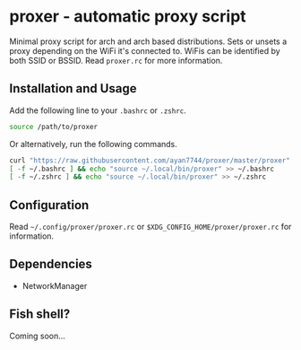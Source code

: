 # proxer - automatic proxy script
Minimal proxy script for arch and arch based distributions. Sets or unsets a proxy depending on the WiFi it's connected to. WiFis can be identified by both SSID or BSSID. Read `proxer.rc` for more information.
## Installation and Usage
Add the following line to your `.bashrc` or `.zshrc`.
```bash
source /path/to/proxer
```
Or alternatively, run the following commands.
```bash
curl "https://raw.githubusercontent.com/ayan7744/proxer/master/proxer" > ~/.local/bin/proxer
[ -f ~/.bashrc ] && echo "source ~/.local/bin/proxer" >> ~/.bashrc
[ -f ~/.zshrc ] && echo "source ~/.local/bin/proxer" >> ~/.zshrc
```
## Configuration
Read `~/.config/proxer/proxer.rc` or `$XDG_CONFIG_HOME/proxer/proxer.rc` for information.
## Dependencies
* NetworkManager
## Fish shell?
Coming soon...
